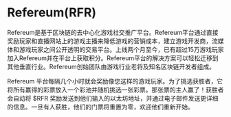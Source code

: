 # Refereum(RFR)

Refereum是基于区块链的去中心化游戏社交推广平台。Refereum平台通过直接奖励玩家和直播网站上的游戏主播来降低游戏的营销成本，建立游戏开发商，流媒体和游戏玩家之间公开透明的交易平台。上线两个月至今，已有超过15万游戏玩家加入Refereum并在平台上获取积分。Refereum平台的解决方案可以轻松迁移到其他垂直行业。Refereum创始团队由游戏行业老将及知名区块链开发者组成。

Refereum 平台每隔几个小时就会奖励像您这样的游戏玩家。为了挑选获胜者，它将所有赢得的彩票放入一个彩池并随机挑选一张彩票。那张票的主人赢了！获胜者会自动将 $RFR 奖励发送到他们输入的以太坊地址，并通过电子邮件发送更详细的信息。一旦有人获胜，他们的门票将重置为零，欢迎他们重新开始。
